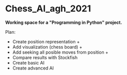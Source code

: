 # Chess_AI_agh_2021
**Working space for a "Programming in Python" project.**

Plan:
- Create position representation +
- Add visualization (chess board) +
- Add seeking all posible moves from position +
- Compare results with Stockfish
- Create basic AI
- Create advanced AI
